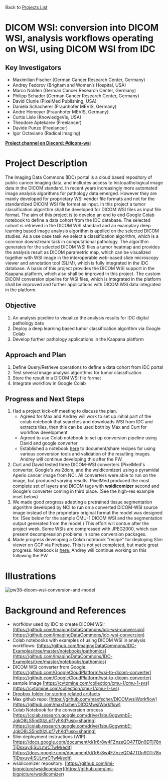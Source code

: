 Back to [Projects List](../../README.md#ProjectsList)

# DICOM WSI: conversion into DICOM WSI, analysis workflows operating on WSI, using DICOM WSI from IDC

## Key Investigators

- Maximilian Fischer (German Cancer Research Center, Germany)
- Andrey Fedorov (Brigham and Women’s Hospital, USA)
- Marco Nolden (German Cancer Research Center, Germany)
- Philipp Schader (German Cancer Research Center, Germany)
- David Clunie (PixelMed Publishing, USA)
- Daniela Schacherer (Fraunhofer MEVIS, Germany)
- André Homeyer (Fraunhofer MEVIS, Germany)
- Curtis Lisle (KnowledgeVis, USA)
- Theodore Aptekarev (Freelancer)
- Davide Punzo (Freelancer)
- Igor Octaviano (Radical Imaging)

**[Project channel on Discord: #dicom-wsi](https://discord.com/channels/843934857620357130/1069591021928853574)**


# Project Description

<!-- Add a short paragraph describing the project. -->
The Imaging Data Commons (IDC) portal is a cloud based repository of public cancer imaging data, and inclludes access to histopathological image data in the DICOM standard. In recent years increasingly more automated image analysis algorithms for pathology data emerged. However they are mainly developed for proprietary WSI vendor file formats and not for the standardized DICOM WSI file format as input. In this project a tumor classification algorithm shall be developed for DICOM WSI files as input file format. 
The aim of this project is to develop an end to end Google Colab notebook to define a data cohort from the IDC database. The selected cohort is retrieved in the DICOM WSI standard and an examplary deep learning based image analysis algorithm is applied on the selected DICOM studies. As a use case task we select a classification algorithm, which is a common downstream task in computational pathology. The algorithm generates for the selected DICOM WSI files a tumor heatmap and provides the analysis result as DICOM parametric map, which can be visualized together with WSI image in the interoperable web-based slide microscopy viewer and annotation tool (SLIM), which is fully integrated in the IDC database. 
A basis of this project provides the DICOM WSI support in the Kaapana platform, which also shall be improved in this project. The custom DICOM conversion pipeline for WSI files, which is integrated in the platform shall be improved and further applications with DICOM WSI data integrated in the platform. 



## Objective

<!-- Describe here WHAT you would like to achieve (what you will have as end result). -->

1. An analysis pipeline to visualize the analysis results for IDC digital pathology data 
2. Deploy a deep learning based tumor classification algorithm via Google Colab
3. Develop further pathology applications in the Kaapana platform

## Approach and Plan

<!-- Describe here HOW you would like to achieve the objectives stated above. -->

1. Define Query/Retrieve operations to define a data cohort from IDC portal
2. Test several image analysis algorithms for tumor classification
3. Store the result in a DICOM WSI file format 
4. Integrate workflow in Google Colab

## Progress and Next Steps

<!-- Update this section as you make progress, describing of what you have ACTUALLY DONE. If there are specific steps that you could not complete then you can describe them here, too. -->
1. Had a project kick-off meeting to discuss the plan.
   * Agreed for Max and Andrey will work to set up initial part of the colab notebook that searches and downloads WSI from IDC and extracts tiles, then this can be used both by Max and Curt for workflow development
   * Agreed to use Colab notebook to set up conversion pipeline using David and google converter
   * Established a notebook [here](https://colab.research.google.com/drive/1sbuGggwmbE-JgkO8LS5ndXIzLpf7yhKd?usp=sharing) to document/share recipes for using various conversion tools and validation of the resulting images. Andrey will continue developing this after the PW.
2. Curt and David tested three DICOM-WSI converters (PixelMed's converter, Google's wsi2dcm, and the wsidicomizer) using a pyramidal Aperio cancer image from NCI.  All converters were able to run on the image, but produced varying results. PixelMed produced the most complete set of layers and DICOM tags with **wsidicomizer** second and Google's converter coming in third place. (See the high-res example inset below)
3. We made good progress adapting a pretrained tissue segmentation algorithm developed by NCI to run on a converted DICOM-WSI source image instead of the proprietary original format the model was designed for.  (See below for the sample CMU-1 DICOM WSI and the segmentation output generated from the model.)  This effort will contue after the project week.  Some WSIs are compressed with JPEG2000, which can present decompression problems in some conversion packages.
4. Made progress developing a Colab notebook "recipe" for deploying Slim viewer on GCP via Firebase. This is not yet completed, but made great progress. Notebook is [here](https://colab.research.google.com/drive/1aNw08RV9nFVR39b1se065-5hZ1-kEKcQ?usp=sharing), Andrey will continue working on this following the PW.

# Illustrations

![pw38-dicom-wsi-conversion-and-model](https://user-images.githubusercontent.com/2152950/216508907-afbc2a5b-f510-4297-95a8-12208afd57b1.png)



# Background and References

<!-- If you developed any software, include link to the source code repository. If possible, also add links to sample data, and to any relevant publications. -->

- worfklow used by IDC to create DICOM WSI: [https://github.com/ImagingDataCommons/idc-wsi-conversion](https://github.com/ImagingDataCommons/idc-wsi-conversion)
- Colab notebooks with examples of using DICOM WSI in analysis workflows: [https://github.com/ImagingDataCommons/IDC-Examples/tree/master/notebooks/pathomics](https://github.com/ImagingDataCommons/IDC-Examples/tree/master/notebooks/pathomics)
- DICOM WSI converter from Google: [https://github.com/GoogleCloudPlatform/wsi-to-dicom-converter](https://github.com/GoogleCloudPlatform/wsi-to-dicom-converter)
- sample image [https://cytomine.com/collection/cmu-1/cmu-1-svs](https://cytomine.com/collection/cmu-1/cmu-1-svs)
- [Dropbox folder for storing related artifacts](https://www.dropbox.com/sh/2wkpn4iypxyvg7o/AACkI5F9f2yk42Jp9a2uat02a?dl=0)
- Max github repo: [https://github.com/maxfscher/DICOMwsiWorkflow](https://github.com/maxfscher/DICOMwsiWorkflow)
- Colab Notebook for the conversion process [https://colab.research.google.com/drive/1sbuGggwmbE-JgkO8LS5ndXIzLpf7yhKd?usp=sharing](https://colab.research.google.com/drive/1sbuGggwmbE-JgkO8LS5ndXIzLpf7yhKd?usp=sharing)
- Slim deployment instructions (WIP): [https://docs.google.com/document/d/1r6r8w4FZnzeQO47TDn9DTj78nTjDsxuy4jSULmrCTwM/edit](https://docs.google.com/document/d/1r6r8w4FZnzeQO47TDn9DTj78nTjDsxuy4jSULmrCTwM/edit)
- wsidicomizer repository: [https://github.com/imi-bigpicture/wsidicomizer](https://github.com/imi-bigpicture/wsidicomizer)
